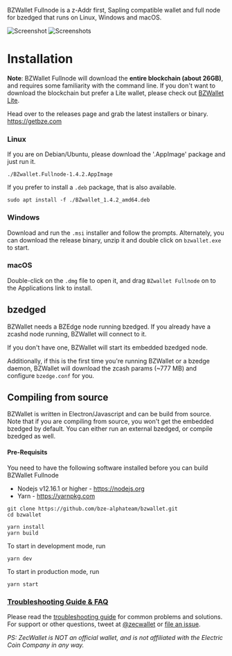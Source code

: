 BZWallet Fullnode is a z-Addr first, Sapling compatible wallet and full node for bzedged that runs on Linux, Windows and macOS.

![Screenshot](resources/screenshot1.png?raw=true)
![Screenshots](resources/screenshot2.png?raw=true)

# Installation

**Note**: BZWallet Fullnode will download the **entire blockchain (about 26GB)**, and requires some familiarity with the command line. If you don't want to download the blockchain but prefer a Lite wallet, please check out [BZWallet Lite](https://getbze.com).

Head over to the releases page and grab the latest installers or binary. https://getbze.com

### Linux

If you are on Debian/Ubuntu, please download the '.AppImage' package and just run it.

```
./BZwallet.Fullnode-1.4.2.AppImage
```

If you prefer to install a `.deb` package, that is also available.

```
sudo apt install -f ./BZwallet_1.4.2_amd64.deb
```

### Windows

Download and run the `.msi` installer and follow the prompts. Alternately, you can download the release binary, unzip it and double click on `bzwallet.exe` to start.

### macOS

Double-click on the `.dmg` file to open it, and drag `BZwallet Fullnode` on to the Applications link to install.

## bzedged

BZWallet needs a BZEdge node running bzedged. If you already have a zcashd node running, BZWallet will connect to it.

If you don't have one, BZWallet will start its embedded bzedged node.

Additionally, if this is the first time you're running BZWallet or a bzedge daemon, BZWallet will download the zcash params (~777 MB) and configure `bzedge.conf` for you.

## Compiling from source

BZWallet is written in Electron/Javascript and can be build from source. Note that if you are compiling from source, you won't get the embedded bzedged by default. You can either run an external bzedged, or compile bzedged as well.

#### Pre-Requisits

You need to have the following software installed before you can build BZWallet Fullnode

- Nodejs v12.16.1 or higher - https://nodejs.org
- Yarn - https://yarnpkg.com

```
git clone https://github.com/bze-alphateam/bzwallet.git
cd bzwallet

yarn install
yarn build
```

To start in development mode, run

```
yarn dev
```

To start in production mode, run

```
yarn start
```

### [Troubleshooting Guide & FAQ](https://github.com/ZcashFoundation/zecwallet/wiki/Troubleshooting-&-FAQ)

Please read the [troubleshooting guide](https://docs.zecwallet.co/troubleshooting/) for common problems and solutions.
For support or other questions, tweet at [@zecwallet](https://twitter.com/zecwallet) or [file an issue](https://github.com/ZcashFoundation/zecwallet/issues).

_PS: ZecWallet is NOT an official wallet, and is not affiliated with the Electric Coin Company in any way._
